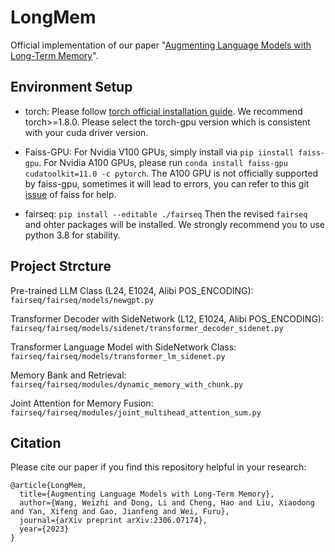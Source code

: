 # LongMem

Official implementation of our paper "[Augmenting Language Models with Long-Term Memory](https://arxiv.org/abs//2306.07174)". 

## Environment Setup 
* torch: Please follow [torch official installation guide](https://pytorch.org/get-started/previous-versions/). We recommend torch>=1.8.0. Please select the torch-gpu version which is consistent with your cuda driver version.

* Faiss-GPU: For Nvidia V100 GPUs, simply install via ``pip iinstall faiss-gpu``. For Nvidia A100 GPUs, please run ``conda install faiss-gpu cudatoolkit=11.0 -c pytorch``. The A100 GPU is not officially supported by faiss-gpu, sometimes it will lead to errors, you can refer to this git [issue](https://github.com/facebookresearch/faiss/issues/2064) of faiss for help.

* fairseq: ``pip install --editable ./fairseq`` Then the revised `fairseq` and ohter packages will be installed. We strongly recommend you to use python 3.8 for stability.

## Project Strcture
Pre-trained LLM Class (L24, E1024, Alibi POS_ENCODING): ``fairseq/fairseq/models/newgpt.py``

Transformer Decoder with SideNetwork (L12, E1024, Alibi POS_ENCODING): ``fairseq/fairseq/models/sidenet/transformer_decoder_sidenet.py``

Transformer Language Model with SideNetwork Class: ``fairseq/fairseq/models/transformer_lm_sidenet.py``

Memory Bank and Retrieval: ``fairseq/fairseq/modules/dynamic_memory_with_chunk.py``

Joint Attention for Memory Fusion: ``fairseq/fairseq/modules/joint_multihead_attention_sum.py``

## Citation
Please cite our paper if you find this repository helpful in your research:
```
@article{LongMem,
  title={Augmenting Language Models with Long-Term Memory},
  author={Wang, Weizhi and Dong, Li and Cheng, Hao and Liu, Xiaodong and Yan, Xifeng and Gao, Jianfeng and Wei, Furu},
  journal={arXiv preprint arXiv:2306.07174},
  year={2023}
}
```
